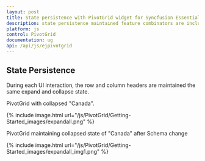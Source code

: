```yaml
---
layout: post
title: State persistence with PivotGrid widget for Syncfusion Essential JS
description: state persistence maintained feature combinators are included like soring, filtering and drillthrough.
platform: js
control: PivotGrid
documentation: ug
api: /api/js/ejpivotgrid
---
```


## State Persistence

During each UI interaction, the row and column headers are maintained the same expand and collapse state. 

PivotGrid with collapsed "Canada".

{% include image.html url="/js/PivotGrid/Getting-Started_images/expandall.png" %}


PivotGrid maintaining collapsed state of "Canada" after Schema change

{% include image.html url="/js/PivotGrid/Getting-Started_images/expandall_img1.png" %}